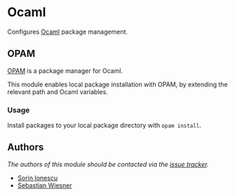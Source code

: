 Ocaml
=====

Configures [Ocaml][1] package management.

OPAM
----

[OPAM][2] is a package manager for Ocaml.

This module enables local package installation with OPAM, by extending the
relevant path and Ocaml variables.

### Usage

Install packages to your local package directory with `opam install`.

Authors
-------

*The authors of this module should be contacted via the [issue tracker][3].*

  - [Sorin Ionescu](https://github.com/sorin-ionescu)
  - [Sebastian Wiesner](https://github.com/lunaryorn)


[1]: http://ocaml.org/
[2]: http://opam.ocamlpro.com/
[3]: https://github.com/sorin-ionescu/prezto/issues

